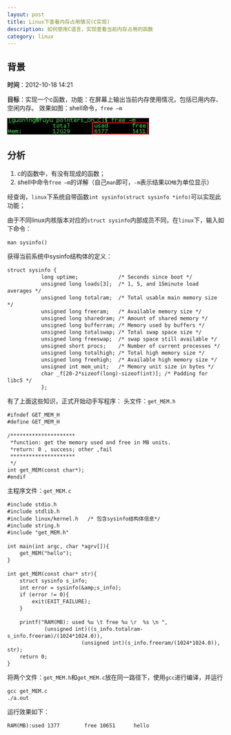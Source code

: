 ```yaml
---
layout: post
title: Linux下查看内存占用情况(C实现)
description: 如何使用C语言，实现查看当前内存占用的函数
category: linux
---
```


## 背景

__时间__：2012-10-18 14:21

__目标__：实现一个c函数，功能：在屏幕上输出当前内存使用情况，包括已用内存、空闲内存。
         效果如图：shell命令，`free –m`

![free-m](/images/linux-memory-usage/free-m.jpg)


## 分析

1. c的函数中，有没有现成的函数；
2. shell中命令`free –m`的详解（自己`man`即可，`-m`表示结果以`MB`为单位显示）

经查询，`linux`下系统自带函数`int sysinfo(struct sysinfo *info)`可以实现此功能；

由于不同linux内核版本对应的`struct sysinfo`内部成员不同，在`linux`下，输入如下命令：

	man sysinfo()

获得当前系统中sysinfo结构体的定义：

	struct sysinfo {
			   long uptime;             /* Seconds since boot */
			   unsigned long loads[3];  /* 1, 5, and 15minute load averages */
			   unsigned long totalram;  /* Total usable main memory size */
			   unsigned long freeram;   /* Available memory size */
			   unsigned long sharedram; /* Amount of shared memory */
			   unsigned long bufferram; /* Memory used by buffers */
			   unsigned long totalswap; /* Total swap space size */
			   unsigned long freeswap;  /* swap space still available */
			   unsigned short procs;    /* Number of current processes */
			   unsigned long totalhigh; /* Total high memory size */
			   unsigned long freehigh;  /* Available high memory size */
			   unsigned int mem_unit;   /* Memory unit size in bytes */
			   char _f[20-2*sizeof(long)-sizeof(int)]; /* Padding for libc5 */
			   };


有了上面这些知识，正式开始动手写程序：
头文件：`get_MEM.h`

	#ifndef GET_MEM_H
	#define GET_MEM_H
	 
	/*********************
	 *function: get the memory used and free in MB units.
	 *return: 0 , success; other ,fail
	 *********************
	 */
	int get_MEM(const char*);
	#endif

主程序文件：`get_MEM.c`

	#include stdio.h
	#include stdlib.h
	#include linux/kernel.h   /* 包含sysinfo结构体信息*/
	#include string.h
	#include "get_MEM.h"
	 
	int main(int argc, char *agrv[]){
		get_MEM("hello");
	}
	 
	int get_MEM(const char* str){
		struct sysinfo s_info;
		int error = sysinfo(&amp;s_info);
		if (error != 0){
			exit(EXIT_FAILURE);
		}
	 
		printf("RAM(MB): used %u \t free %u \r  %s \n ",
				(unsigned int)((s_info.totalram-s_info.freeram)/(1024*1024.0)),
							(unsigned int)(s_info.freeram/(1024*1024.0)),  str);
		return 0;
	}


将两个文件：`get_MEM.h`和`get_MEM.c`放在同一路径下，使用`gcc`进行编译，并运行

	gcc get_MEM.c
	./a.out

运行效果如下：

	RAM(MB):used 1377        free 10651      hello

[NingG]:    http://ningg.github.com  "NingG"
